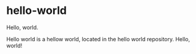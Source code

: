 # hello-world
Hello, world.

Hello world is a hellow world, located in the hello world repository. Hello, world!
